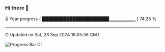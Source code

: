 ### Hi there 👋

⏳ Year progress { ██████████████████████▁▁▁▁▁▁▁▁ } 74.25 %

---

⏰ Updated on Sat, 28 Sep 2024 18:05:36 GMT

![Progress Bar CI](https://github.com/liununu/liununu/workflows/Progress%20Bar%20CI/badge.svg)

